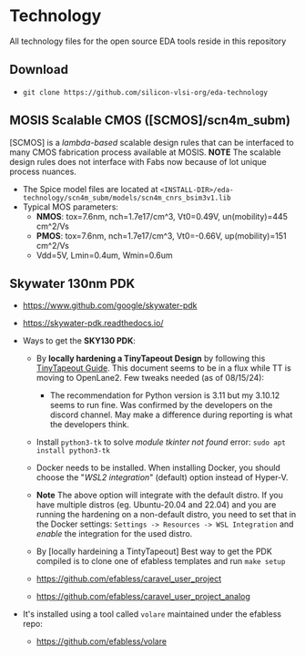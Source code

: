 # Technology
All technology files for the open source EDA tools reside in this repository

## Download
- ``git clone https://github.com/silicon-vlsi-org/eda-technology``

## MOSIS Scalable CMOS ([SCMOS]/scn4m_subm)
[SCMOS] is a *lambda-based* scalable design rules that can be interfaced to many CMOS fabrication process available at MOSIS. **NOTE** The scalable design rules does not interface with Fabs now because of lot unique process nuances.

- The Spice model files are located at `<INSTALL-DIR>/eda-technology/scn4m_subm/models/scn4m_cnrs_bsim3v1.lib`
- Typical MOS parameters:
  - **NMOS**: tox=7.6nm, nch=1.7e17/cm^3, Vt0=0.49V, un(mobility)=445 cm^2/Vs
  - **PMOS**: tox=7.6nm, nch=1.7e17/cm^3, Vt0=-0.66V, up(mobility)=151 cm^2/Vs
  - Vdd=5V, Lmin=0.4um, Wmin=0.6um

## Skywater 130nm PDK

- https://www.github.com/google/skywater-pdk
- https://skywater-pdk.readthedocs.io/

- Ways to get the **SKY130 PDK**:
  - By **locally hardening a TinyTapeout Design** by following  this [TinyTapeout Guide](https://tinytapeout.com/guides/local-hardening/). This document seems to be in a flux while TT is moving to OpenLane2. Few tweaks needed (as of 08/15/24):
    - The recommendation for Python version is 3.11 but my 3.10.12 seems to run fine. Was confirmed by the developers on the discord channel. May make a difference during reporting is what the developers think.
  - Install `python3-tk` to solve _module tkinter not found_ error: `sudo apt install python3-tk`
  - Docker needs to be installed. When installing Docker, you should choose the "_WSL2 integration_" (default) option instead of Hyper-V.
  - **Note** The above option will integrate with the default distro. If you have multiple distros (eg. Ubuntu-20.04 and 22.04) and you are running the hardening on a non-default distro, you need to set that in the Docker settings: `Settings -> Resources -> WSL Integration` and _enable_ the integration for the used distro.

  - By [locally hardeining a TintyTapeout]
Best way to get the PDK compiled is to clone one of efabless templates and run `make setup`
  - https://github.com/efabless/caravel_user_project
  - https://github.com/efabless/caravel_user_project_analog
- It's installed using a tool called `volare` maintained under the efabless repo:
  - https://github.com/efabless/volare
